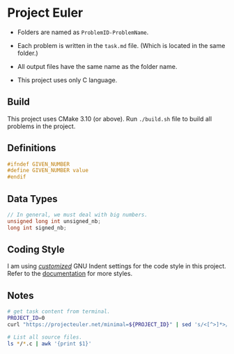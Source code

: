 # Project Euler

- Folders are named as `ProblemID-ProblemName`.
- Each problem is written in the `task.md` file. (Which is located in the same folder.)
- All output files have the same name as the folder name.

- This project uses only C language.

## Build
This project uses CMake 3.10 (or above). Run `./build.sh` file to build all problems in the project.

## Definitions
```c
#ifndef GIVEN_NUMBER
#define GIVEN_NUMBER value
#endif
```
## Data Types
```c
// In general, we must deal with big numbers.
unsigned long int unsigned_nb;
long int signed_nb;
```
## Coding Style
I am using _[customized](https://gist.github.com/yigtuyumz/bf5d7313ed5d92a85d8615a2781066dd)_ GNU Indent settings for the code style in this project.
Refer to the [documentation](https://www.gnu.org/software/indent/manual/indent/Common-styles.html) for more styles.

## Notes

```bash
# get task content from terminal.
PROJECT_ID=0
curl "https://projecteuler.net/minimal=${PROJECT_ID}" | sed 's/<[^>]*>//g' > task.md
```

```bash
# List all source files.
ls */*.c | awk '{print $1}'
```
